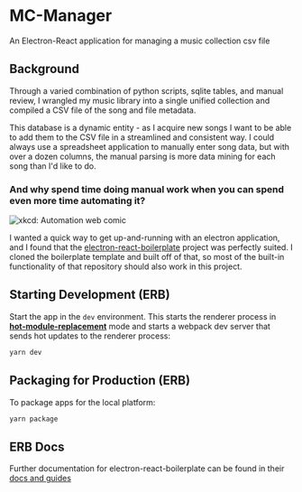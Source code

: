 # MC-Manager

An Electron-React application for managing a music collection csv file

## Background

Through a varied combination of python scripts, sqlite tables, and manual review, I wrangled my music library into a single unified collection and compiled a CSV file of the song and file metadata.

This database is a dynamic entity - as I acquire new songs I want to be able to add them to the CSV file in a streamlined and consistent way. I could always use a spreadsheet application to manually enter song data, but with over a dozen columns, the manual parsing is more data mining for each song than I'd like to do.

### And why spend time doing manual work when you can spend even more time automating it?

![xkcd: Automation web comic](https://imgs.xkcd.com/comics/automation.png 'xkcd: Automation')

I wanted a quick way to get up-and-running with an electron application, and I found that the [electron-react-boilerplate](https://github.com/electron-react-boilerplate/electron-react-boilerplate) project was perfectly suited. I cloned the boilerplate template and built off of that, so most of the built-in functionality of that repository should also work in this project.

## Starting Development (ERB)

Start the app in the `dev` environment. This starts the renderer process in [**hot-module-replacement**](https://webpack.js.org/guides/hmr-react/) mode and starts a webpack dev server that sends hot updates to the renderer process:

```bash
yarn dev
```

## Packaging for Production (ERB)

To package apps for the local platform:

```bash
yarn package
```

## ERB Docs

Further documentation for electron-react-boilerplate can be found in their [docs and guides](https://electron-react-boilerplate.js.org/docs/installation)

